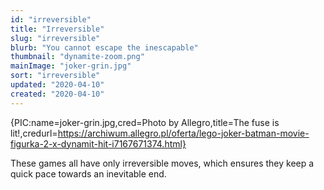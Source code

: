 ```yaml
---
id: "irreversible"
title: "Irreversible"
slug: "irreversible"
blurb: "You cannot escape the inescapable"
thumbnail: "dynamite-zoom.png"
mainImage: "joker-grin.jpg"
sort: "irreversible"
updated: "2020-04-10"
created: "2020-04-10"
---
```


{PIC:name=joker-grin.jpg,cred=Photo by Allegro,title=The fuse is lit!,credurl=https://archiwum.allegro.pl/oferta/lego-joker-batman-movie-figurka-2-x-dynamit-hit-i7167671374.html}

These games all have only irreversible moves, which ensures they keep a quick pace towards an inevitable end.
